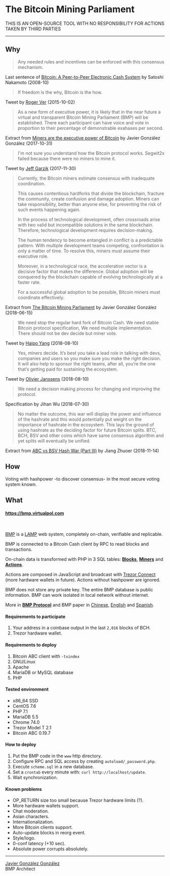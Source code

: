# The Bitcoin Mining Parliament

THIS IS AN OPEN-SOURCE TOOL WITH NO RESPONSIBILITY FOR ACTIONS TAKEN BY THIRD PARTIES

---

## Why

> Any needed rules and incentives can be enforced with this consensus mechanism.

Last sentence of [Bitcoin: A Peer-to-Peer Electronic Cash System](https://www.bitcoin.com/bitcoin.pdf) by Satoshi Nakamoto (2008-10)
<br />


> If freedom is the why,  Bitcoin is the how.

Tweet by [Roger Ver](https://twitter.com/rogerkver/status/649991677721972736) (2015-10-02)
<br />

> As a new form of executive power, it is likely that in the near future a virtual and transparent Bitcoin Mining Parliament (BMP) will be established. There each participant can have voice and vote in proportion to their percentage of demonstrable exahases per second.

Extract from [Miners are the executive power of Bitcoin](https://virtualpol.com/Miners_are_the_executive_power_of_Bitcoin_EN.pdf) by Javier González González (2017-10-31)
<br />

> I'm not sure you understand how the Bitcoin protocol works. Segwit2x failed because there were no miners to mine it.

Tweet by [Jeff Garzik](https://twitter.com/jgarzik/status/936172695485665280) (2017-11-30)
<br />

> Currently, the Bitcoin miners estimate consensus with inadequate coordination.
> 
> This causes contentious hardforks that divide the blockchain, fracture the community, create confusion and damage adoption. Miners can take responsibility, better than anyone else, for preventing the risk of such events happening again.
>
> In the process of technological development, often crossroads arise with two valid but incompatible solutions in the same blockchain. Therefore, technological development requires decision-making.
>
> The human tendency to become entangled in conflict is a predictable pattern. With multiple development teams competing, confrontation is only a matter of time. To resolve this, miners must assume their executive role.
>
> Moreover, in a technological race, the acceleration vector is a decisive factor that makes the difference. Global adoption will be conquered by the blockchain capable of evolving technologically at a faster rate.
>
> For a successful global adoption to be possible, Bitcoin miners must coordinate effectively.

Extract from [The Bitcoin Mining Parliament](https://virtualpol.com/BMP_EN.pdf) by Javier González González (2018-06-15)
<br />

> We need stop the regular hard fork of Bitcoin Cash. We need stable Bitcoin protocol specification, We need multiple implementation. There should not be dev decide but miner vote.

Tweet by [Haipo Yang](https://twitter.com/yhaiyang/status/1027914585607626752) (2018-08-10)
<br />

> Yes, miners decide. It’s best you take a lead role in talking with devs, companies and users so you make sure you make the right decision. It will also help to sponsor the right teams, after all, you’re the one that’s getting paid for sustaining the ecosystem.

Tweet by [Olivier Janssens](https://twitter.com/olivierjanss/status/1028016342379757569) (2018-08-10)
<br />


>We need a decision making process for changing and improving the protocol.

Specification by Jihan Wu (2018-07-30)
<br />


> No matter the outcome, this war will display the power and influence of the hashrate and this would potentially put weight on the importance of hashrate in the ecosystem. This lays the ground of using hashrate as the deciding factor for future Bitcoin splits. BTC, BCH, BSV and other coins which have same consensus algorithm and yet splits will eventually be unified.

Extract from [ABC vs BSV Hash War (Part III)](https://medium.com/@jiangzhuoer/abc-vs-bsv-hash-war-part-iii-the-war-of-the-hash-power-45fef8010467) by Jiang Zhuoer (2018-11-14)
<br />


## How

Voting with hashpower -to discover consensus- in the most secure voting system known.

## What

#### https://bmp.virtualpol.com

<br />

[BMP](https://bmp.virtualpol.com) is a [LAMP](https://en.wikipedia.org/wiki/LAMP_(software_bundle)) web system, completely on-chain, verifiable and replicable.

BMP is connected to a Bitcoin Cash client by RPC to read blocks and transactions.

On-chain data is transformed with PHP in 3 SQL tables: **[Blocks](https://bmp.virtualpol.com/info/blocks)**, **[Miners](https://bmp.virtualpol.com/info/miners)** and **[Actions](https://bmp.virtualpol.com/info/actions)**.

Actions are composed in JavaScript and broadcast with [Trezor Connect](https://github.com/trezor/connect/blob/develop/docs/methods/composeTransaction.md) (more hardware wallets in future). 
Actions without hashpower are ignored.

BMP does not store any private key. The entire BMP database is public information. BMP can work isolated in local network without internet.

More in **[BMP Protocol](https://bmp.virtualpol.com/protocol)** and BMP paper in [Chinese](https://virtualpol.com/BMP_CN.pdf), [English](https://virtualpol.com/BMP_EN.pdf) and [Spanish](https://virtualpol.com/BMP_ES.pdf).


#### Requirements to participate

1. Your address in a coinbase output in the last `2,016` blocks of BCH.
2. Trezor hardware wallet.

#### Requirements to deploy

1. Bitcoin ABC client with `-txindex`
2. GNU/Linux
3. Apache
4. MariaDB or MySQL database
5. PHP

#### Tested environment

* x86_64 SSD
* CentOS 7.6 
* PHP 7.1
* MariaDB 5.5
* Chrome 74.0
* Trezor Model T 2.1
* Bitcoin ABC 0.19.7

#### How to deploy

1. Put the BMP code in the `www` http directory.
2. Configure RPC and SQL access by creating `autoload/_password.php`.
3. Execute `scheme.sql` in a new database.
4. Set a `crontab` every minute with: `curl http://localhost/update`.
5. Wait synchronization.

#### Known problems

* OP_RETURN size too small because Trezor hardware limits (?).
* More hardware wallets support.
* Chat moderation.
* Asian characters.
* Internationalization.
* More Bitcoin clients support.
* Auto-update blocks in reorg event.
* Style/logo.
* 0-conf latency (+10 sec).
* Absolute power corrupts absolutely.

---

[Javier González González](https://www.linkedin.com/in/javiergonzalezgonzalez/)<br />BMP Architect